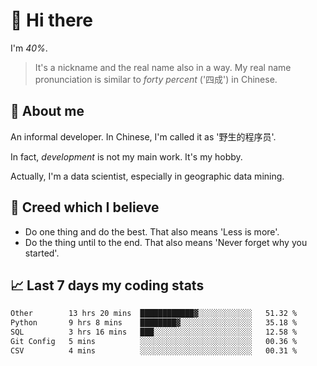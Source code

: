 # 👋 Hi there

I'm *40%*.

> It's a nickname and the real name also in a way.
> My real name pronunciation is similar to *forty percent* ('四成') in Chinese.

## :speech_balloon: About me

An informal developer. In Chinese, I'm called it as '野生的程序员'.

In fact, _development_ is not my main work. It's my hobby.

Actually, I'm a data scientist, especially in geographic data mining.

## :see_no_evil: Creed which I believe

- Do one thing and do the best. That also means 'Less is more'.
- Do the thing until to the end. That also means 'Never forget why you started'.

## :chart_with_upwards_trend: Last 7 days my coding stats

<!--START_SECTION:waka-->

```txt
Other        13 hrs 20 mins  ████████████▓░░░░░░░░░░░░   51.32 %
Python       9 hrs 8 mins    ████████▓░░░░░░░░░░░░░░░░   35.18 %
SQL          3 hrs 16 mins   ███░░░░░░░░░░░░░░░░░░░░░░   12.58 %
Git Config   5 mins          ░░░░░░░░░░░░░░░░░░░░░░░░░   00.36 %
CSV          4 mins          ░░░░░░░░░░░░░░░░░░░░░░░░░   00.31 %
```

<!--END_SECTION:waka-->
